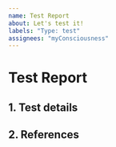```yaml
---
name: Test Report
about: Let's test it!
labels: "Type: test"
assignees: "myConsciousness"
---
```


# Test Report

## 1. Test details

## 2. References

